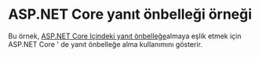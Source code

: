 # <a name="aspnet-core-response-cache-sample"></a>ASP.NET Core yanıt önbelleği örneği

Bu örnek, [ASP.NET Core Içindeki yanıt önbelleğe](https://docs.microsoft.com/aspnet/core/performance/caching/response)almaya eşlik etmek için ASP.NET Core ' de yanıt önbelleğe alma kullanımını gösterir.
